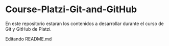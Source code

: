 # Course-Platzi-Git-and-GitHub
En este repositorio estaran los contenidos a desarrollar durante el curso de Git y GitHub de Platzi.

Editando README.md
